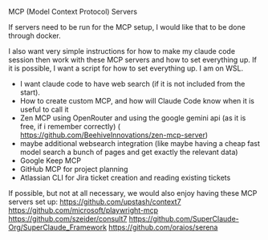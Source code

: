 


MCP (Model Context Protocol) Servers

If servers need to be run for the MCP setup, I would like that to be done through docker.

I also want very simple instructions for how to make my claude code session then work with these MCP servers and how to set everything up.
If it is possible, I want a script for how to set everything up.
I am on WSL.

 - I want claude code to have web search (if it is not included from the start).
 - How to create custom MCP, and how will Claude Code know when it is useful to call it
 - Zen MCP using OpenRouter and using the google gemini api (as it is free, if i remember correctly) ( https://github.com/BeehiveInnovations/zen-mcp-server)
 - maybe additional websearch integration (like maybe having a cheap fast model search a bunch of pages and get exactly the relevant data)
  - Google Keep MCP
  - GitHub MCP for project planning
  - Atlassian CLI for Jira ticket creation and reading existing tickets

If possible, but not at all necessary, we would also enjoy having these MCP servers set up:
https://github.com/upstash/context7
https://github.com/microsoft/playwright-mcp
https://github.com/szeider/consult7
https://github.com/SuperClaude-Org/SuperClaude_Framework
https://github.com/oraios/serena





